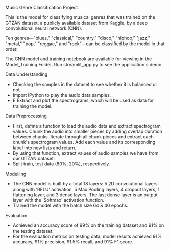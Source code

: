 Music Genre Classification Project 

This is the model for classifying musical genres that was trained on the GTZAN dataset, a publicly available dataset from Kaggle, by a deep convolutional neural network (CNN).

Ten genres—"blues," "classical," "country," "disco," "hiphop," "jazz," "metal," "pop," "reggae," and "rock"—can be classified by the model in that order.

The CNN model and training notebook are available for viewing in the Model_Training Folder. Run streamlit_app.py to see the application's demo.

Data Understanding
- Checking the samples in the dataset to see whether it is balanced or not.
-  Import IPython to play the audio data samples.
- E Extract and plot the spectrograms, which will be used as data for training the model.
  
Data Preprocessing
- First, define a function to load the audio data and extract spectrogram values. Chunk the audio into smaller pieces by adding overlap duration between chunks. Iterate through all chunk pieces and extract each chunk's spectrogram values. Add each value and its corresponding label into new lists and return.
- By using that function, extract values of audio samples we have from our GTZAN dataset.
- Split train, test data (80%, 20%), respectively.

Modelling
- The CNN model is built by a total 18 layers: 5 2D convolutional layers along with 'RELU' activation, 5 Max Pooling layers, 4 dropout layers, 1 flattening layer, and 3 dense layers. The last dense layer is an output layer with the 'Softmax' activation function.
- Trained the model with the batch size 64 & 40 epochs.

Evaluation
- Achieved an accuracy score of 99% on the training dataset and 91% on the testing dataset.
- For the evaluation metrics on testing data, model results achieved 91% accuracy, 91% precision, 91.5% recall, and 91% F1 score.
  
